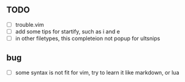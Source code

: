 ## TODO

- [ ] trouble.vim
- [ ] add some tips for startify, such as i and e
- [ ] in other filetypes, this completeion not popup for ultsnips

## bug
- [ ] some syntax is not fit for vim, try to learn it like markdown, or lua
